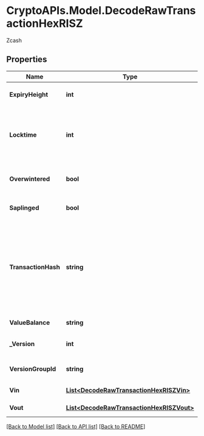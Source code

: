 # CryptoAPIs.Model.DecodeRawTransactionHexRISZ
Zcash

## Properties

Name | Type | Description | Notes
------------ | ------------- | ------------- | -------------
**ExpiryHeight** | **int** | Represents a block height after which the transaction will expire. | 
**Locktime** | **int** | Represents the locktime on the transaction on the specific blockchain, i.e. the blockheight at which the transaction is valid. | 
**Overwintered** | **bool** | \&quot;Overwinter\&quot; is the network upgrade for the Zcash blockchain. | 
**Saplinged** | **bool** | Defines if the transaction includes sapling or not. | 
**TransactionHash** | **string** | Represents the same as transactionId for account-based protocols like Ethereum, while it could be different in UTXO-based protocols like Bitcoin. E.g., in UTXO-based protocols hash is different from transactionId for SegWit transactions. | 
**ValueBalance** | **string** | Defines the transaction value balance. | 
**_Version** | **int** | Represents the transaction version number. | 
**VersionGroupId** | **string** | Represents the transaction version group ID | 
**Vin** | [**List&lt;DecodeRawTransactionHexRISZVin&gt;**](DecodeRawTransactionHexRISZVin.md) | Represents the Inputs of the transaction | 
**Vout** | [**List&lt;DecodeRawTransactionHexRISZVout&gt;**](DecodeRawTransactionHexRISZVout.md) | Represents the Inputs of the transaction | 

[[Back to Model list]](../README.md#documentation-for-models) [[Back to API list]](../README.md#documentation-for-api-endpoints) [[Back to README]](../README.md)

